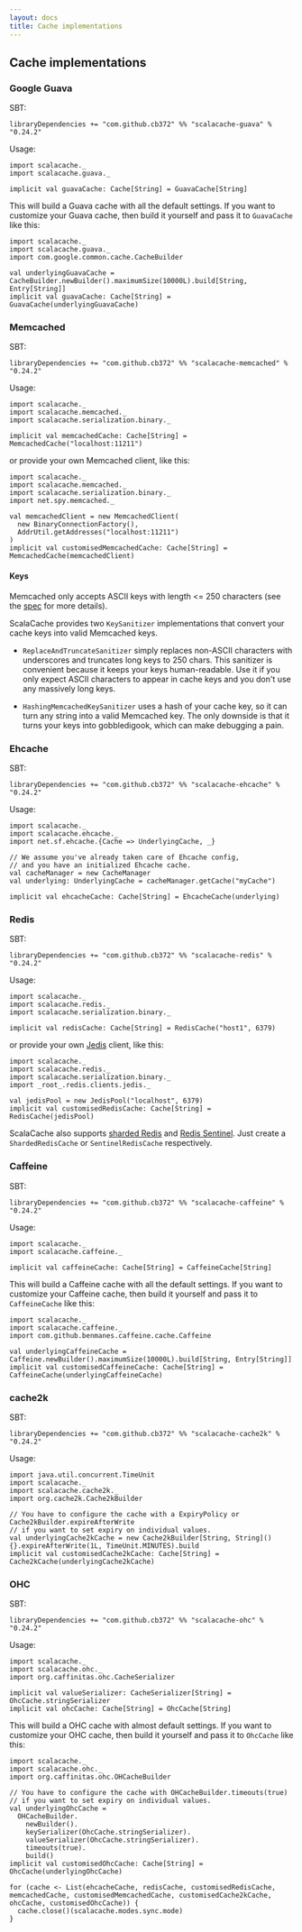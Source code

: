 ```yaml
---
layout: docs
title: Cache implementations
---
```


## Cache implementations

### Google Guava

SBT:

```
libraryDependencies += "com.github.cb372" %% "scalacache-guava" % "0.24.2"
```

Usage:

```tut:silent
import scalacache._
import scalacache.guava._

implicit val guavaCache: Cache[String] = GuavaCache[String]
```

This will build a Guava cache with all the default settings. If you want to customize your Guava cache, then build it yourself and pass it to `GuavaCache` like this:

```tut:silent
import scalacache._
import scalacache.guava._
import com.google.common.cache.CacheBuilder

val underlyingGuavaCache = CacheBuilder.newBuilder().maximumSize(10000L).build[String, Entry[String]]
implicit val guavaCache: Cache[String] = GuavaCache(underlyingGuavaCache)
```

### Memcached

SBT:

```
libraryDependencies += "com.github.cb372" %% "scalacache-memcached" % "0.24.2"
```

Usage:

```tut:silent
import scalacache._
import scalacache.memcached._
import scalacache.serialization.binary._

implicit val memcachedCache: Cache[String] = MemcachedCache("localhost:11211")
```

or provide your own Memcached client, like this:

```tut:silent
import scalacache._
import scalacache.memcached._
import scalacache.serialization.binary._
import net.spy.memcached._

val memcachedClient = new MemcachedClient(
  new BinaryConnectionFactory(), 
  AddrUtil.getAddresses("localhost:11211")
)
implicit val customisedMemcachedCache: Cache[String] = MemcachedCache(memcachedClient)
```

#### Keys

Memcached only accepts ASCII keys with length <= 250 characters (see the [spec](https://github.com/memcached/memcached/blob/1.4.20/doc/protocol.txt#L41) for more details).

ScalaCache provides two `KeySanitizer` implementations that convert your cache keys into valid Memcached keys.

* `ReplaceAndTruncateSanitizer` simply replaces non-ASCII characters with underscores and truncates long keys to 250 chars. This sanitizer is convenient because it keeps your keys human-readable. Use it if you only expect ASCII characters to appear in cache keys and you don't use any massively long keys.

* `HashingMemcachedKeySanitizer` uses a hash of your cache key, so it can turn any string into a valid Memcached key. The only downside is that it turns your keys into gobbledigook, which can make debugging a pain. 

### Ehcache

SBT:

```
libraryDependencies += "com.github.cb372" %% "scalacache-ehcache" % "0.24.2"
```

Usage:

```tut:silent
import scalacache._
import scalacache.ehcache._
import net.sf.ehcache.{Cache => UnderlyingCache, _}

// We assume you've already taken care of Ehcache config, 
// and you have an initialized Ehcache cache.
val cacheManager = new CacheManager
val underlying: UnderlyingCache = cacheManager.getCache("myCache")

implicit val ehcacheCache: Cache[String] = EhcacheCache(underlying)
```

### Redis

SBT:

```
libraryDependencies += "com.github.cb372" %% "scalacache-redis" % "0.24.2"
```

Usage:

```tut:silent
import scalacache._
import scalacache.redis._
import scalacache.serialization.binary._

implicit val redisCache: Cache[String] = RedisCache("host1", 6379)
```

or provide your own [Jedis](https://github.com/xetorthio/jedis) client, like this:

```tut:silent
import scalacache._
import scalacache.redis._
import scalacache.serialization.binary._
import _root_.redis.clients.jedis._

val jedisPool = new JedisPool("localhost", 6379)
implicit val customisedRedisCache: Cache[String] = RedisCache(jedisPool)
```

ScalaCache also supports [sharded Redis](https://github.com/xetorthio/jedis/wiki/AdvancedUsage#shardedjedis) and [Redis Sentinel](http://redis.io/topics/sentinel). Just create a `ShardedRedisCache` or `SentinelRedisCache` respectively.

### Caffeine

SBT:

```
libraryDependencies += "com.github.cb372" %% "scalacache-caffeine" % "0.24.2"
```

Usage:

```tut:silent
import scalacache._
import scalacache.caffeine._

implicit val caffeineCache: Cache[String] = CaffeineCache[String]
```

This will build a Caffeine cache with all the default settings. If you want to customize your Caffeine cache, then build it yourself and pass it to `CaffeineCache` like this:

```tut:silent
import scalacache._
import scalacache.caffeine._
import com.github.benmanes.caffeine.cache.Caffeine

val underlyingCaffeineCache = Caffeine.newBuilder().maximumSize(10000L).build[String, Entry[String]]
implicit val customisedCaffeineCache: Cache[String] = CaffeineCache(underlyingCaffeineCache)
```

### cache2k

SBT:

```
libraryDependencies += "com.github.cb372" %% "scalacache-cache2k" % "0.24.2"
```

Usage:

```tut:silent
import java.util.concurrent.TimeUnit
import scalacache._
import scalacache.cache2k._
import org.cache2k.Cache2kBuilder

// You have to configure the cache with a ExpiryPolicy or Cache2kBuilder.expireAfterWrite
// if you want to set expiry on individual values.
val underlyingCache2kCache = new Cache2kBuilder[String, String]() {}.expireAfterWrite(1L, TimeUnit.MINUTES).build
implicit val customisedCache2kCache: Cache[String] = Cache2kCache(underlyingCache2kCache)
```

### OHC

SBT:

```
libraryDependencies += "com.github.cb372" %% "scalacache-ohc" % "0.24.2"
```

Usage:

```tut:silent
import scalacache._
import scalacache.ohc._
import org.caffinitas.ohc.CacheSerializer

implicit val valueSerializer: CacheSerializer[String] = OhcCache.stringSerializer
implicit val ohcCache: Cache[String] = OhcCache[String]
```

This will build a OHC cache with almost default settings. If you want to customize your OHC cache, then build it yourself and pass it to `OhcCache` like this:

```tut:silent
import scalacache._
import scalacache.ohc._
import org.caffinitas.ohc.OHCacheBuilder

// You have to configure the cache with OHCacheBuilder.timeouts(true)
// if you want to set expiry on individual values.
val underlyingOhcCache =
  OHCacheBuilder.
    newBuilder().
    keySerializer(OhcCache.stringSerializer).
    valueSerializer(OhcCache.stringSerializer).
    timeouts(true).
    build()
implicit val customisedOhcCache: Cache[String] = OhcCache(underlyingOhcCache)
```

```tut:invisible
for (cache <- List(ehcacheCache, redisCache, customisedRedisCache, memcachedCache, customisedMemcachedCache, customisedCache2kCache, ohcCache, customisedOhcCache)) {
  cache.close()(scalacache.modes.sync.mode)
} 
```
